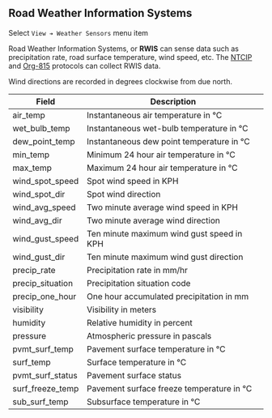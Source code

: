 ## Road Weather Information Systems

Select `View ➔ Weather Sensors` menu item

Road Weather Information Systems, or **RWIS** can sense data such as
precipitation rate, road surface temperature, wind speed, etc.  The [NTCIP]
and [Org-815] protocols can collect RWIS data.

Wind directions are recorded in degrees clockwise from due north.

Field               | Description
--------------------|------------------------------------
air_temp            | Instantaneous air temperature in ℃
wet_bulb_temp       | Instantaneous wet-bulb temperature in ℃
dew_point_temp      | Instantaneous dew point temperature in ℃
min_temp            | Minimum 24 hour air temperature in ℃
max_temp            | Maximum 24 hour air temperature in ℃
wind_spot_speed     | Spot wind speed in KPH
wind_spot_dir       | Spot wind direction
wind_avg_speed      | Two minute average wind speed in KPH
wind_avg_dir        | Two minute average wind direction
wind_gust_speed     | Ten minute maximum wind gust speed in KPH
wind_gust_dir       | Ten minute maximum wind gust direction
precip_rate         | Precipitation rate in mm/hr
precip_situation    | Precipitation situation code
precip_one_hour     | One hour accumulated precipitation in mm
visibility          | Visibility in meters
humidity            | Relative humidity in percent
pressure            | Atmospheric pressure in pascals
pvmt_surf_temp      | Pavement surface temperature in ℃
surf_temp           | Surface temperature in ℃
pvmt_surf_status    | Pavement surface status
surf_freeze_temp    | Pavement surface freeze temperature in ℃
sub_surf_temp       | Subsurface temperature in ℃


[NTCIP]: admin_guide.html#ntcip
[ORG-815]: admin_guide.html#org815
